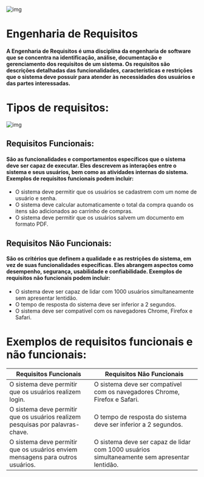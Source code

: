 ![img](https://hermes.dio.me/articles/cover/98bf4e2c-463b-4830-87ba-45910d142dcd.png)
# Engenharia de Requisitos
#### A Engenharia de Requisitos é uma disciplina da engenharia de software que se concentra na identificação, análise, documentação e gerenciamento dos requisitos de um sistema. Os requisitos são descrições detalhadas das funcionalidades, características e restrições que o sistema deve possuir para atender às necessidades dos usuários e das partes interessadas.
# Tipos de requisitos:
![img](https://encrypted-tbn0.gstatic.com/images?q=tbn:ANd9GcT-8g4MuvD7RsFhI0gHU7l5_zpE5oQqs46b_QiAijdmNw&s)
## Requisitos Funcionais: 
#### São as funcionalidades e comportamentos específicos que o sistema deve ser capaz de executar. Eles descrevem as interações entre o sistema e seus usuários, bem como as atividades internas do sistema. Exemplos de requisitos funcionais podem incluir:
   - O sistema deve permitir que os usuários se cadastrem com um nome de usuário e senha.
   - O sistema deve calcular automaticamente o total da compra quando os itens são adicionados ao carrinho de compras.
   - O sistema deve permitir que os usuários salvem um documento em formato PDF.
## Requisitos Não Funcionais: 
#### São os critérios que definem a qualidade e as restrições do sistema, em vez de suas funcionalidades específicas. Eles abrangem aspectos como desempenho, segurança, usabilidade e confiabilidade. Exemplos de requisitos não funcionais podem incluir:
   - O sistema deve ser capaz de lidar com 1000 usuários simultaneamente sem apresentar lentidão.
   - O tempo de resposta do sistema deve ser inferior a 2 segundos.
   - O sistema deve ser compatível com os navegadores Chrome, Firefox e Safari.
# Exemplos de requisitos funcionais e não funcionais:
| Requisitos Funcionais    | Requisitos Não Funcionais |
|-------------------------|--------------------------|
| O sistema deve permitir que os usuários realizem login. | O sistema deve ser compatível com os navegadores Chrome, Firefox e Safari. |
| O sistema deve permitir que os usuários realizem pesquisas por palavras-chave. | O tempo de resposta do sistema deve ser inferior a 2 segundos. |
| O sistema deve permitir que os usuários enviem mensagens para outros usuários. | O sistema deve ser capaz de lidar com 1000 usuários simultaneamente sem apresentar lentidão. |
